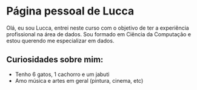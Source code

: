 # Página pessoal de Lucca

Olá, eu sou Lucca, entrei neste curso com o objetivo de ter a experiência profissional na área de dados. Sou formado em Ciência da Computação e estou querendo me especializar em dados.

## Curiosidades sobre mim:
  - Tenho 6 gatos, 1 cachorro e um jabuti
  - Amo música e artes em geral (pintura, cinema, etc)
